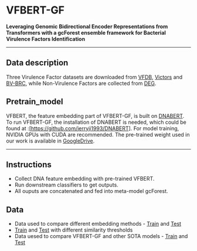 # VFBERT-GF

**Leveraging Genomic Bidirectional Encoder Representations from Transformers with a gcForest ensemble framework for Bacterial Virulence Factors Identification**

---

## Data description

Three Virulence Factor datasets are downloaded from [VFDB](http://www.mgc.ac.cn/VFs/), [Victors](https://phidias.us/victors/) and [BV-BRC](https://www.bv-brc.org/), while Non-Virulence Factors are collected from [DEG](http://origin.tubic.org/deg/public/index.php). 


## Pretrain_model

VFBERT, the feature embedding part of VFBERT-GF, is built on [DNABERT](https://github.com/jerryji1993/DNABERT). To run VFBERT-GF, the installation of DNABERT is needed, which could be found at :[https://github.com/jerryji1993/DNABERT]. For model training, NVIDIA GPUs with CUDA are recommended.
The pre-trained weight used in our work is available in [GoogleDrive](https://link-to-google-drive.com).

---

## Instructions

- Collect DNA feature embedding with pre-trained VFBERT.
- Run downstream classifiers to get outputs. 
- All ouputs are concatenated and fed into meta-model gcForest.

## Data

- Data used to compare different embedding methods - [Train](https://drive.google.com/drive/folders/1QyIiCnCNUSbXTpbPbT9xaW1hWb72JsLD?usp=sharing) and [Test](https://drive.google.com/drive/folders/1RPz6BIoQIHyI2XhXdKTHniecuU5CYTFf?usp=sharing)
- [Train](https://drive.google.com/drive/folders/14GCsk3wQLw-w2WcLAa5zCaAt206Q2hgd?usp=sharing) and [Test](https://drive.google.com/drive/folders/13q4W6L0gd_ThWj1XnbwZ2-DYy1KnmklH?usp=sharing) with different similarity thresholds
- Data uesed to compare VFBERT-GF and other SOTA models - [Train](https://drive.google.com/drive/folders/1u8B25J5BIUR1FngwubBp4g859IIFyasn?usp=sharing) and [Test](https://drive.google.com/drive/folders/1EHRh1EiKOOftt_VIw5sY_EVIY9fXlmA2?usp=sharing)
